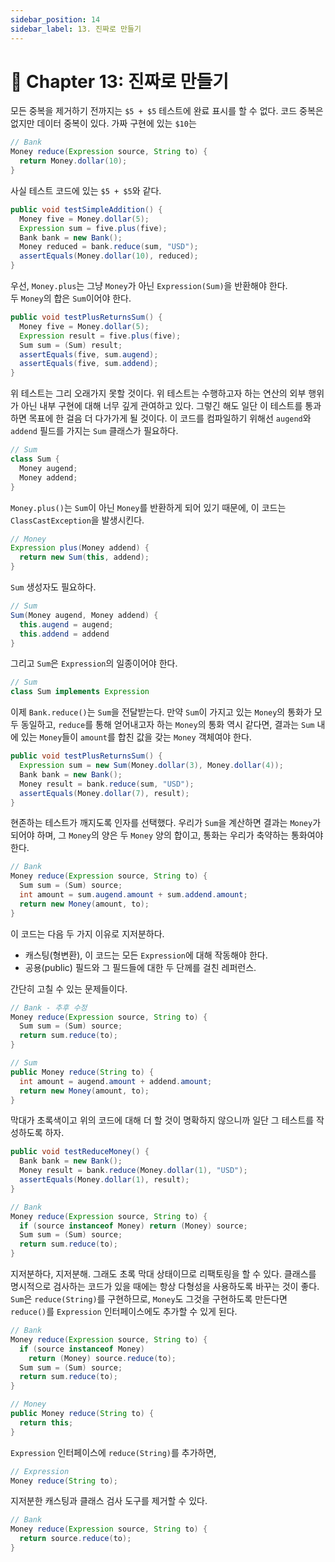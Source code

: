 ```yaml
---
sidebar_position: 14
sidebar_label: 13. 진짜로 만들기
---
```


# 🌈 Chapter 13: 진짜로 만들기
모든 중복을 제거하기 전까지는 `$5 + $5` 테스트에 완료 표시를 할 수 없다. 코드 중복은 없지만 데이터 중복이 있다. 가짜 구현에 있는 `$10`는

```java
// Bank
Money reduce(Expression source, String to) {
  return Money.dollar(10);
}
```

사실 테스트 코드에 있는 `$5 + $5`와 같다.

```java
public void testSimpleAddition() {
  Money five = Money.dollar(5);
  Expression sum = five.plus(five);
  Bank bank = new Bank();
  Money reduced = bank.reduce(sum, "USD");
  assertEquals(Money.dollar(10), reduced);
}
```

우선, `Money.plus`는 그냥 `Money`가 아닌 `Expression(Sum)`을 반환해야 한다.   
두 `Money`의 합은 `Sum`이어야 한다.

```java
public void testPlusReturnsSum() {
  Money five = Money.dollar(5);
  Expression result = five.plus(five);
  Sum sum = (Sum) result;
  assertEquals(five, sum.augend);
  assertEquals(five, sum.addend);
}
```

위 테스트는 그리 오래가지 못할 것이다. 위 테스트는 수행하고자 하는 연산의 외부 행위가 아닌 내부 구현에 대해 너무 깊게 관여하고 있다. 그렇긴 해도 일단 이 테스트를 통과하면 목표에 한 걸음 더 다가가게 될 것이다. 이 코드를 컴파일하기 위해선 `augend`와 `addend` 필드를 가지는 `Sum` 클래스가 필요하다.

```java
// Sum
class Sum {
  Money augend;
  Money addend;
}
```

`Money.plus()`는 `Sum`이 아닌 `Money`를 반환하게 되어 있기 때문에, 이 코드는 `ClassCastException`을 발생시킨다.

```java
// Money
Expression plus(Money addend) {
  return new Sum(this, addend);
}
```

`Sum` 생성자도 필요하다.

```java
// Sum
Sum(Money augend, Money addend) {
  this.augend = augend;
  this.addend = addend
}
```

그리고 `Sum`은 `Expression`의 일종이어야 한다.

```java
// Sum
class Sum implements Expression
```

이제 `Bank.reduce()`는 `Sum`을 전달받는다. 만약 `Sum`이 가지고 있는 `Money`의 통화가 모두 동일하고, `reduce`를 통해 얻어내고자 하는 `Money`의 통화 역시 같다면, 결과는 `Sum` 내에 있는 `Money`들이 `amount`를 합친 값을 갖는 `Money` 객체여야 한다.

```java
public void testPlusReturnsSum() {
  Expression sum = new Sum(Money.dollar(3), Money.dollar(4));
  Bank bank = new Bank();
  Money result = bank.reduce(sum, "USD");
  assertEquals(Money.dollar(7), result);
}
```

현존하는 테스트가 깨지도록 인자를 선택했다. 우리가 `Sum`을 계산하면 결과는 `Money`가 되어야 하며, 그 `Money`의 양은 두 `Money` 양의 합이고, 통화는 우리가 축약하는 통화여야 한다.

```java
// Bank
Money reduce(Expression source, String to) {
  Sum sum = (Sum) source;
  int amount = sum.augend.amount + sum.addend.amount;
  return new Money(amount, to);
}
```

이 코드는 다음 두 가지 이유로 지저분하다.
- 캐스팅(형변환), 이 코드는 모든 `Expression`에 대해 작동해야 한다.
- 공용(public) 필드와 그 필드들에 대한 두 단께를 걸친 레퍼런스.

간단히 고칠 수 있는 문제들이다.

```java
// Bank - 추후 수정
Money reduce(Expression source, String to) {
  Sum sum = (Sum) source;
  return sum.reduce(to);
}

// Sum
public Money reduce(String to) {
  int amount = augend.amount + addend.amount;
  return new Money(amount, to);
}
```

막대가 초록색이고 위의 코드에 대해 더 할 것이 명확하지 않으니까 일단 그 테스트를 작성하도록 하자.

```java
public void testReduceMoney() {
  Bank bank = new Bank();
  Money result = bank.reduce(Money.dollar(1), "USD");
  assertEquals(Money.dollar(1), result);
}

// Bank
Money reduce(Expression source, String to) {
  if (source instanceof Money) return (Money) source;
  Sum sum = (Sum) source;
  return sum.reduce(to);
}
```

지저분하다, 지저분해. 그래도 초록 막대 상태이므로 리팩토링을 할 수 있다. 클래스를 명시적으로 검사하는 코드가 있을 때에는 항상 다형성을 사용하도록 바꾸는 것이 좋다. `Sum`은 `reduce(String)`를 구현하므로, `Money`도 그것을 구현하도록 만든다면 `reduce()`를 `Expression` 인터페이스에도 추가할 수 있게 된다.

```java
// Bank
Money reduce(Expression source, String to) {
  if (source instanceof Money)
    return (Money) source.reduce(to);
  Sum sum = (Sum) source;
  return sum.reduce(to);
}

// Money
public Money reduce(String to) {
  return this;
}
```

`Expression` 인터페이스에 `reduce(String)`를 추가하면,

```java
// Expression
Money reduce(String to);
```

지저분한 캐스팅과 클래스 검사 도구를 제거할 수 있다.

```java
// Bank
Money reduce(Expression source, String to) {
  return source.reduce(to);
}
```
